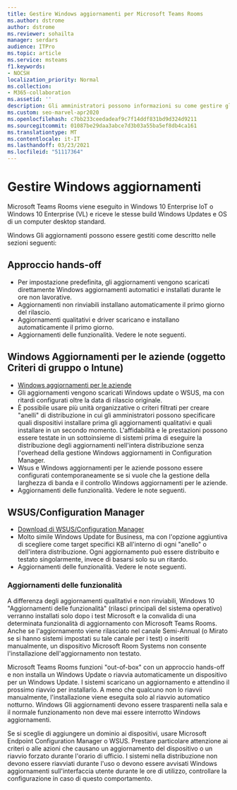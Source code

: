 ```yaml
---
title: Gestire Windows aggiornamenti per Microsoft Teams Rooms
ms.author: dstrome
author: dstrome
ms.reviewer: sohailta
manager: serdars
audience: ITPro
ms.topic: article
ms.service: msteams
f1.keywords:
- NOCSH
localization_priority: Normal
ms.collection:
- M365-collaboration
ms.assetid: ''
description: Gli amministratori possono informazioni su come gestire gli aggiornamenti Windows e Windows delle funzionalità per Microsoft Teams Rooms.
ms.custom: seo-marvel-apr2020
ms.openlocfilehash: c7bb233ceedadeaf9c7f14ddf831bd9d324d9211
ms.sourcegitcommit: 01087be29daa3abce7d3b03a55ba5ef8db4ca161
ms.translationtype: MT
ms.contentlocale: it-IT
ms.lasthandoff: 03/23/2021
ms.locfileid: "51117364"
---
```

# <a name="manage-windows-updates"></a>Gestire Windows aggiornamenti

Microsoft Teams Rooms viene eseguito in Windows 10 Enterprise IoT o Windows 10 Enterprise (VL) e riceve le stesse build Windows Updates e OS di un computer desktop standard.

Windows Gli aggiornamenti possono essere gestiti come descritto nelle sezioni seguenti:

## <a name="hands-off-approach"></a>Approccio hands-off 

- Per impostazione predefinita, gli aggiornamenti vengono scaricati direttamente Windows aggiornamenti automatici e installati durante le ore non lavorative.
- Aggiornamenti non rinviabili installano automaticamente il primo giorno del rilascio.
- Aggiornamenti qualitativi e driver scaricano e installano automaticamente il primo giorno.
- Aggiornamenti delle funzionalità. Vedere le note seguenti.

## <a name="windows-updates-for-business-gpo-or-intune"></a>Windows Aggiornamenti per le aziende (oggetto Criteri di gruppo o Intune)  

- [Windows aggiornamenti per le aziende](/windows/deployment/update/waas-manage-updates-wufb)
- Gli aggiornamenti vengono scaricati Windows update o WSUS, ma con ritardi configurati oltre la data di rilascio originale.
- È possibile usare più unità organizzative o criteri filtrati per creare "anelli" di distribuzione in cui gli amministratori possono specificare quali dispositivi installare prima gli aggiornamenti qualitativi e quali installare in un secondo momento. L'affidabilità e le prestazioni possono essere testate in un sottoinsieme di sistemi prima di eseguire la distribuzione degli aggiornamenti nell'intera distribuzione senza l'overhead della gestione Windows aggiornamenti in Configuration Manager.
- Wsus e Windows aggiornamenti per le [](/windows/deployment/update/waas-integrate-wufb) aziende possono essere configurati contemporaneamente se si vuole che la gestione della larghezza di banda e il controllo Windows aggiornamenti per le aziende.
- Aggiornamenti delle funzionalità. Vedere le note seguenti.

## <a name="wsusconfiguration-manager"></a>WSUS/Configuration Manager

- [Download di WSUS/Configuration Manager](/windows/deployment/update/waas-manage-updates-configuration-manager)
- Molto simile Windows Update for Business, ma con l'opzione aggiuntiva di scegliere come target specifici KB all'interno di ogni "anello" o dell'intera distribuzione. Ogni aggiornamento può essere distribuito e testato singolarmente, invece di basarsi solo su un ritardo.
- Aggiornamenti delle funzionalità. Vedere le note seguenti.

### <a name="feature-updates"></a>Aggiornamenti delle funzionalità

A differenza degli aggiornamenti qualitativi e non rinviabili, Windows 10 "Aggiornamenti delle funzionalità" (rilasci principali del sistema operativo) verranno installati solo dopo i test Microsoft e la convalida di una determinata funzionalità di aggiornamento con Microsoft Teams Rooms. Anche se l'aggiornamento viene rilasciato nel canale Semi-Annual (o Mirato se si hanno sistemi impostati su tale canale per i test) o inseriti manualmente, un dispositivo Microsoft Room Systems non consente l'installazione dell'aggiornamento non testato.

Microsoft Teams Rooms funzioni "out-of-box" con un approccio hands-off e non installa un Windows Update o riavvia automaticamente un dispositivo per un Windows Update. I sistemi scaricano un aggiornamento e attendino il prossimo riavvio per installarlo. A meno che qualcuno non lo riavvii manualmente, l'installazione viene eseguita solo al riavvio automatico notturno. Windows Gli aggiornamenti devono essere trasparenti nella sala e il normale funzionamento non deve mai essere interrotto Windows aggiornamenti.

Se si sceglie di aggiungere un dominio ai dispositivi, usare Microsoft Endpoint Configuration Manager o WSUS. Prestare particolare attenzione ai criteri o alle azioni che causano un aggiornamento del dispositivo o un riavvio forzato durante l'orario di ufficio. I sistemi nella distribuzione non devono essere riavviati durante l'uso o devono essere avvisati Windows aggiornamenti sull'interfaccia utente durante le ore di utilizzo, controllare la configurazione in caso di questo comportamento.